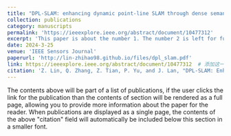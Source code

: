 ```yaml
---
title: "DPL-SLAM: enhancing dynamic point-line SLAM through dense semantic methods"
collection: publications
category: manuscripts
permalink: 'https://ieeexplore.ieee.org/abstract/document/10477312'
excerpt: 'This paper is about the number 1. The number 2 is left for future work.'
date: 2024-3-25
venue: 'IEEE Sensors Journal'
paperurl: 'http://lin-zhihao98.github.io/files/dpl_slam.pdf'
link: https://ieeexplore.ieee.org/abstract/document/10477312  # 添加这一行
citation: 'Z. Lin, Q. Zhang, Z. Tian, P. Yu, and J. Lan, "DPL-SLAM: Enhancing Dynamic Point-Line SLAM Through Dense Semantic Methods," IEEE Sens. J., vol. 24, no. 9, pp. 14596-14607, 2024.'
---
```

The contents above will be part of a list of publications, if the user clicks the link for the publication than the contents of section will be rendered as a full page, allowing you to provide more information about the paper for the reader. When publications are displayed as a single page, the contents of the above "citation" field will automatically be included below this section in a smaller font.
